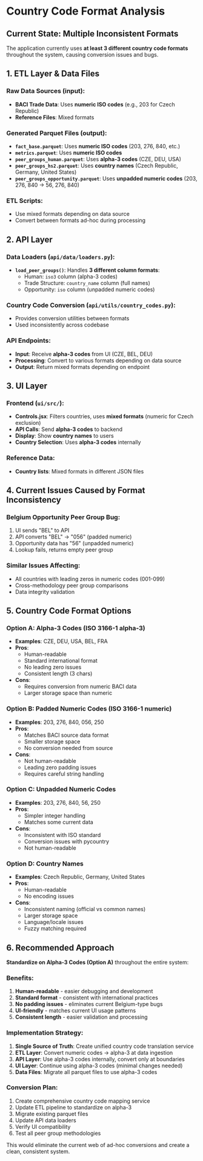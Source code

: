 # Country Code Format Analysis

## Current State: Multiple Inconsistent Formats

The application currently uses **at least 3 different country code formats** throughout the system, causing conversion issues and bugs.

## 1. ETL Layer & Data Files

### Raw Data Sources (input):
- **BACI Trade Data**: Uses **numeric ISO codes** (e.g., 203 for Czech Republic)
- **Reference Files**: Mixed formats

### Generated Parquet Files (output):
- **`fact_base.parquet`**: Uses **numeric ISO codes** (203, 276, 840, etc.)
- **`metrics.parquet`**: Uses **numeric ISO codes** 
- **`peer_groups_human.parquet`**: Uses **alpha-3 codes** (CZE, DEU, USA)
- **`peer_groups_hs2.parquet`**: Uses **country names** (Czech Republic, Germany, United States)
- **`peer_groups_opportunity.parquet`**: Uses **unpadded numeric codes** (203, 276, 840 → 56, 276, 840)

### ETL Scripts:
- Use mixed formats depending on data source
- Convert between formats ad-hoc during processing

## 2. API Layer

### Data Loaders (`api/data/loaders.py`):
- **`load_peer_groups()`**: Handles **3 different column formats**:
  - Human: `iso3` column (alpha-3 codes)  
  - Trade Structure: `country_name` column (full names)
  - Opportunity: `iso` column (unpadded numeric codes)

### Country Code Conversion (`api/utils/country_codes.py`):
- Provides conversion utilities between formats
- Used inconsistently across codebase

### API Endpoints:
- **Input**: Receive **alpha-3 codes** from UI (CZE, BEL, DEU)
- **Processing**: Convert to various formats depending on data source
- **Output**: Return mixed formats depending on endpoint

## 3. UI Layer

### Frontend (`ui/src/`):
- **Controls.jsx**: Filters countries, uses **mixed formats** (numeric for Czech exclusion)
- **API Calls**: Send **alpha-3 codes** to backend
- **Display**: Show **country names** to users
- **Country Selection**: Uses **alpha-3 codes** internally

### Reference Data:
- **Country lists**: Mixed formats in different JSON files

## 4. Current Issues Caused by Format Inconsistency

### Belgium Opportunity Peer Group Bug:
1. UI sends "BEL" to API
2. API converts "BEL" → "056" (padded numeric)  
3. Opportunity data has "56" (unpadded numeric)
4. Lookup fails, returns empty peer group

### Similar Issues Affecting:
- All countries with leading zeros in numeric codes (001-099)
- Cross-methodology peer group comparisons
- Data integrity validation

## 5. Country Code Format Options

### Option A: **Alpha-3 Codes (ISO 3166-1 alpha-3)**
- **Examples**: CZE, DEU, USA, BEL, FRA
- **Pros**: 
  - Human-readable
  - Standard international format
  - No leading zero issues
  - Consistent length (3 chars)
- **Cons**: 
  - Requires conversion from numeric BACI data
  - Larger storage space than numeric

### Option B: **Padded Numeric Codes (ISO 3166-1 numeric)**
- **Examples**: 203, 276, 840, 056, 250
- **Pros**: 
  - Matches BACI source data format
  - Smaller storage space
  - No conversion needed from source
- **Cons**: 
  - Not human-readable
  - Leading zero padding issues
  - Requires careful string handling

### Option C: **Unpadded Numeric Codes**
- **Examples**: 203, 276, 840, 56, 250
- **Pros**: 
  - Simpler integer handling
  - Matches some current data
- **Cons**: 
  - Inconsistent with ISO standard
  - Conversion issues with pycountry
  - Not human-readable

### Option D: **Country Names**
- **Examples**: Czech Republic, Germany, United States
- **Pros**: 
  - Human-readable
  - No encoding issues
- **Cons**: 
  - Inconsistent naming (official vs common names)
  - Larger storage space
  - Language/locale issues
  - Fuzzy matching required

## 6. Recommended Approach

**Standardize on Alpha-3 Codes (Option A)** throughout the entire system:

### Benefits:
1. **Human-readable** - easier debugging and development
2. **Standard format** - consistent with international practices
3. **No padding issues** - eliminates current Belgium-type bugs
4. **UI-friendly** - matches current UI usage patterns
5. **Consistent length** - easier validation and processing

### Implementation Strategy:
1. **Single Source of Truth**: Create unified country code translation service
2. **ETL Layer**: Convert numeric codes → alpha-3 at data ingestion
3. **API Layer**: Use alpha-3 codes internally, convert only at boundaries
4. **UI Layer**: Continue using alpha-3 codes (minimal changes needed)
5. **Data Files**: Migrate all parquet files to use alpha-3 codes

### Conversion Plan:
1. Create comprehensive country code mapping service
2. Update ETL pipeline to standardize on alpha-3
3. Migrate existing parquet files
4. Update API data loaders
5. Verify UI compatibility
6. Test all peer group methodologies

This would eliminate the current web of ad-hoc conversions and create a clean, consistent system.
